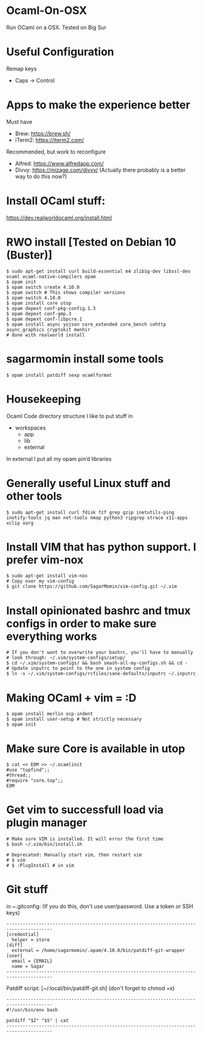 # Ocaml-On-OSX
Run OCaml on a OSX. Tested on Big Sur

# Useful Configuration
Remap keys  
* Caps -> Control  

# Apps to make the experience better
Must have
* Brew: https://brew.sh/
* iTerm2: https://iterm2.com/

Recommended, but work to reconfigure
* Alfred: https://www.alfredapp.com/
* Divvy: https://mizage.com/divvy/ (Actually there probably is a better way to do this now?)

# Install OCaml stuff:
https://dev.realworldocaml.org/install.html

# RWO install [Tested on Debian 10 (Buster)]
~~~~
$ sudo apt-get install curl build-essential m4 zlib1g-dev libssl-dev ocaml ocaml-native-compilers opam
$ opam init
$ opam switch create 4.10.0
$ opam switch # This shows compiler versions
$ opam switch 4.10.0
$ opam install core utop
$ opam depext conf-pkg-config.1.3
$ opam depext conf-gmp.3
$ opam depext conf-libpcre.1
$ opam install async yojson core_extended core_bench cohttp async_graphics cryptokit menhir
# done with realworld install
~~~~

# sagarmomin install some tools
~~~~
$ opam install patdiff sexp ocamlformat 
~~~~

# Housekeeping
Ocaml Code directory structure I  like to put stuff in  
* workspaces
  * app
  * lib
  * external
  
In external I put all my opam pin’d libraries  

# Generally useful Linux stuff and other tools
~~~~
$ sudo apt-get install curl fdisk fzf grep gzip inetutils-ping inotify-tools jq man net-tools nmap python3 ripgrep strace x11-apps xclip xorg
~~~~

# Install VIM that has python support. I prefer vim-nox
~~~~
$ sudo apt-get install vim-nox
# Copy over my vim-config 
$ git clone https://github.com/SagarMomin/vim-config.git ~/.vim
~~~~

# Install opinionated bashrc and tmux configs in order to make sure everything works
~~~~
# If you don't want to overwrite your bashrc, you'll have to manually 
# look through: ~/.vim/system-configs/setup/
$ cd ~/.vim/system-configs/ && bash smash-all-my-configs.sh && cd -
# Update inputrc to point to the one in system config
$ ln -s ~/.vim/system-configs/rcfiles/sane-defaults/inputrc ~/.inputrc
~~~~

# Making OCaml + vim = :D
~~~~
$ opam install merlin ocp-indent
$ opam install user-setup # Not strictly necessary
$ opam init
~~~~

# Make sure Core is available in utop
~~~~
$ cat << EOM >> ~/.ocamlinit
#use "topfind";;
#thread;;
#require "core.top";;
EOM
~~~~

# Get vim to successfull load via plugin manager
~~~~
# Make sure VIM is installed. It will error the first time
$ bash ~/.vim/bin/install.sh

# Deprecated: Manually start vim, then restart vim
# $ vim
# $ :PlugInstall # in vim
~~~~

# Git stuff
in ~.gitconfig: (If you do this, don't use user/password. Use a token or SSH keys)
~~~~
---------------------------------------------------------------------------------------
[credential]
  helper = store
[diff]
  external = /home/sagarmomin/.opam/4.10.0/bin/patdiff-git-wrapper
[user]
  email = {EMAIL}
  name = Sagar
---------------------------------------------------------------------------------------
~~~~

Patdiff script: [~/.local/bin/patdiff-git.sh] (don't forget to chmod +x)
~~~~
---------------------------------------------------------------------------------------
#!/usr/bin/env bash

patdiff "$2" "$5" | cat
---------------------------------------------------------------------------------------
~~~~
